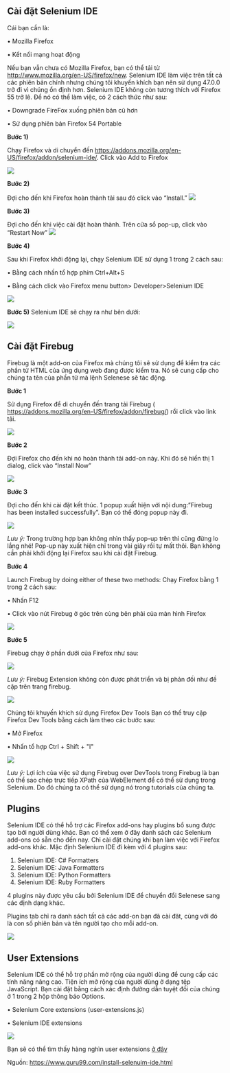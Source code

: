 ## Cài đặt Selenium IDE
Cái bạn cần là:

•	Mozilla Firefox

•	Kết nối mạng hoạt động

Nếu bạn vẫn chưa có Mozilla Firefox, bạn có thể tải từ http://www.mozilla.org/en-US/firefox/new.
Selenium IDE làm việc trên tất cả các phiên bản chính nhưng chúng tôi khuyến khích bạn nên sử dụng 47.0.0 trở đi vì chúng ổn định hơn.
Selenium IDE không còn tương thích với Firefox 55 trở lê. Để nó có thể làm việc, có 2 cách thức như sau:

•	Downgrade FireFox xuống phiên bản cũ hơn

•	Sử dụng phiên bản Firefox  54 Portable

**Bước 1)**

Chạy Firefox và di chuyển đến https://addons.mozilla.org/en-US/firefox/addon/selenium-ide/. Click vào Add to Firefox

![](https://images.viblo.asia/f6f43132-250c-45da-b759-845de8ed70e0.png)

**Bước 2)**

Đợi cho đến khi Firefox hoàn thành tải sau đó click vào “Install.”
![](https://images.viblo.asia/c7d62027-af2f-46e1-b739-22b50a3ed07a.png)

**Bước 3)**

Đợi cho đến khi việc cài đặt hoàn thành. Trên cửa sổ pop-up, click vào “Restart Now”
![](https://images.viblo.asia/49d23a2c-1b03-4e6a-9bf6-a03a80b03960.png)

**Bước 4)**

Sau khi Firefox khởi động lại, chạy Selenium IDE sử dụng 1 trong 2 cách sau:

•	Bằng cách nhấn tổ hợp phím Ctrl+Alt+S

•	Bằng cách click vào Firefox menu button> Developer>Selenium IDE

![](https://images.viblo.asia/b28b896f-4bc2-4318-a398-bd2a8138ea48.png)

**Bước 5)**
Selenium IDE sẽ chạy ra như bên dưới:

![](https://images.viblo.asia/11b0e784-68c7-4464-ad20-8aadcbd62542.png)

## Cài đặt Firebug
Firebug là một add-on của Firefox mà chúng tôi sẽ sử dụng để kiểm tra các phần tử HTML của ứng dụng web đang được kiểm tra. Nó sẽ cung cấp cho chúng ta tên của phần tử mà lệnh Selenese sẽ tác động.

**Bước 1**

Sử dụng Firefox để di chuyển đến trang tải Firebug ( https://addons.mozilla.org/en-US/firefox/addon/firebug/) rồi click vào link tải.

![](https://images.viblo.asia/265a62a9-51f5-47d0-a56a-56f29d33d5e4.png)

**Bước 2**

Đợi Firefox cho đến khi nó hoàn thành tải add-on này. Khi đó sẽ hiển thị 1 dialog, click vào “Install Now”

![](https://images.viblo.asia/ddd9f9b4-77e0-45b8-800d-95c31431cb08.png)

**Bước 3**

Đợi cho đến khi cài đặt kết thúc. 1 popup xuất hiện với nội dung:”Firebug has been installed successfully”. Bạn có thể đóng popup này đi.

![](https://images.viblo.asia/6abe01cd-1e1f-4d69-a500-9cd729a083e0.png)

*Lưu ý:* Trong trường hợp bạn không nhìn thấy pop-up trên thì cũng đừng lo lắng nhé! Pop-up này xuất hiện chỉ trong vài giây rồi tự mất thôi.
Bạn không cần phải khởi động lại Firefox sau khi cài đặt Firebug.

**Bước 4**

Launch Firebug by doing either of these two methods:
Chạy Firefox bằng 1 trong 2 cách sau:

•	Nhấn F12

•	Click vào nút Firebug ở góc trên cùng bên phải của màn hình Firefox

![](https://images.viblo.asia/5d00d49e-0cba-4371-9fb6-ad3b7f6789f1.png)

**Bước 5**

Firebug chạy ở phần dưới của Firefox như sau:

![](https://images.viblo.asia/9524d6db-61bd-4fa0-9f9d-c8e30492523d.png)

*Lưu ý:* Firebug Extension không còn được phát triển và bị phản đối như đề cập trên trang firebug.

![](https://images.viblo.asia/49347fa1-c0e3-47c1-bd35-f3c9a2839b99.png)

Chúng tôi khuyến khích sử dụng Firefox Dev Tools
Bạn có thể truy cập Firefox Dev Tools bằng cách làm theo các bước sau:

•	Mở Firefox

•	Nhấn tổ hợp Ctrl + Shift + "I"


![](https://images.viblo.asia/784ac612-052c-4fc9-b2d9-3592831e8c2f.png)

*Lưu ý:* Lợi ích của việc sử dụng Firebug over DevTools trong Firebug là bạn có thể sao chép trực tiếp XPath của WebElement để có thể sử dụng trong Selenium. Do đó chúng ta có thể sử dụng nó trong tutorials của chúng ta.

## Plugins
Selenium IDE có thể hỗ trợ các Firefox add-ons hay plugins bổ sung được tạo bới người dùng khác. Bạn có thể xem ở đây danh sách các Selenium add-ons có sẵn cho đến nay. Chỉ cài đặt chúng khi bạn làm việc với Firefox add-ons khác.
Mặc định Selenium IDE đi kèm với 4 plugins sau:

1. Selenium IDE: C# Formatters
2. Selenium IDE: Java Formatters
3. Selenium IDE: Python Formatters
4. Selenium IDE: Ruby Formatters

4 plugins này được yêu cầu bởi Selenium IDE để chuyển đổi Selenese sang các định dạng khác.

Plugins tab chỉ ra danh sách tất cả các add-on bạn đã cài đăt, cùng với đó là con số phiên bản và tên người tạo cho mỗi add-on.

![](https://images.viblo.asia/84356931-8b22-4d0c-8695-79f4b97118cd.png)

## User Extensions
Selenium IDE có thể hỗ trợ phần mở rộng của người dùng để cung cấp các tính năng nâng cao. Tiện ích mở rộng của người dùng ở dạng tệp JavaScript. Bạn cài đặt bằng cách xác định đường dẫn tuyệt đối của chúng ở 1 trong 2 hộp thông báo Options.

•	Selenium Core extensions (user-extensions.js)

•	Selenium IDE extensions

![](https://images.viblo.asia/cfcb3b95-b221-4ca9-aacd-7ae2149894f8.png)

Bạn sẽ có thể tìm thấy hàng nghìn user extensions [ở đây](https://www.seleniumhq.org/download/)


Nguồn: https://www.guru99.com/install-selenuim-ide.html